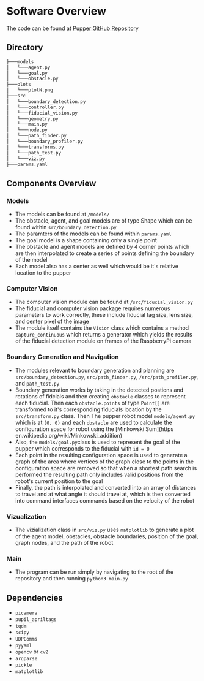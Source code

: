 # Software Overview

The code can be found at [Pupper GitHub Repository](https://github.com/campusrover/pupperVisualOdometry/tree/master)

## Directory 

```bash
├───models
│   └───agent.py
│   └───goal.py
│   └───obstacle.py
├───plots
│   └───plotN.png
├───src
│   └───boundary_detection.py
│   └───controller.py
│   └───fiducial_vision.py
│   └───geometry.py
│   └───main.py
│   └───node.py
│   └───path_finder.py
│   └───boundary_profiler.py
│   └───transforms.py
│   └───path_test.py
│   └───viz.py
├───params.yaml
```

## Components Overview 

### Models
* The models can be found at `/models/`
* The obstacle, agent, and goal models are of type Shape which can be found within  `src/boundary_detection.py`
* The paramters of the models can be found within `params.yaml` 
* The goal model is a shape containing only a single point 
* The obstacle and agent models are defined by 4 corner points which are then interpolated to create a series of points defining the boundary of the model
* Each model also has a center as well which would be it's relative location to the pupper 

### Computer Vision
* The computer vision module can be found at `/src/fiducial_vision.py`
* The fiducial and computer vision package requires numerous parameters to work correctly, these include fiducial tag size, lens size, and center pixel of the image
* The module itself contains the `Vision` class which  contains a method `capture_continuous` which returns a generator which yields the results of the fiducial detection module on frames of the RaspberryPi camera

### Boundary Generation and Navigation
* The modules relevant to boundary generation and planning are `src/boundary_detection.py`, `src/path_finder.py`, `/src/path_profiler.py`, and `path_test.py`
* Boundary generation works by taking in the detected postions and rotations of fidcials and then creating `obstacle` classes to represent each fiducial. Then each `obstacle.points` of type `Point[]` are transformed to it's corresponding fiducials location by the `src/transform.py` class. Then The pupper robot model `models/agent.py` which is at `(0, 0)` and each `obstacle` are used to calculate the configuration space for robot using the [Minkowski Sum](https en.wikipedia.org/wiki/Minkowski_addition)
* Also, the `models/goal.py`class is used to represent the goal of the pupper which corresponds to the fiducial with `id = 0` 
* Each point in the resulting configuration space is used to generate a graph of the area where vertices of the graph close to the points in the configuration space are removed so that when a shortest path search is performed the resulting path only includes valid positions from the robot's current position to the goal 
* Finally, the path is interpolated and converted into an array of distances to travel and at what angle it should travel at, which is then converted into command interfaces commands based on the velocity of the robot 

### Vizualization
* The vizialization class in `src/viz.py` uses `matplotlib` to generate a plot of the agent model, obstacles, obstacle boundaries, position of the goal, graph nodes, and the path of the robot

### Main
* The program can be run simply by navigating to the root of the repository and then running `python3 main.py` 


## Dependencies
* `picamera`
* `pupil_apriltags`
* `tqdm`
* `scipy`
* `UDPComms`
* `pyyaml`
* `opencv` or `cv2`
* `argparse`
* `pickle`
* `matplotlib`
